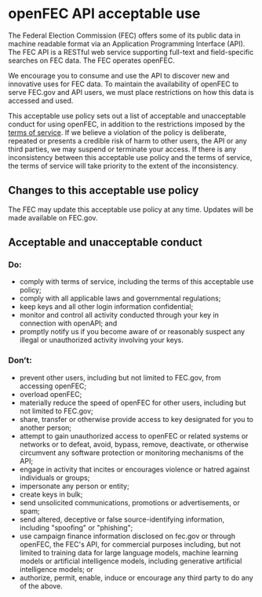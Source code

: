 # openFEC API acceptable use
The Federal Election Commission (FEC) offers some of its public data in machine readable format via an Application Programming Interface (API). The FEC API is a RESTful web service supporting full-text and field-specific searches on FEC data. The FEC operates openFEC. 

We encourage you to consume and use the API to discover new and innovative uses for FEC data. To maintain the availability of openFEC to serve FEC.gov and API users, we must place restrictions on how this data is accessed and used.
 
This acceptable use policy sets out a list of acceptable and unacceptable conduct for using openFEC, in addition to the restrictions imposed by the [terms of service](https://github.com/fecgov/FEC/blob/master/TERMS-OF-SERVICE.md). If we believe a violation of the policy is deliberate, repeated or presents a credible risk of harm to other users, the API or any third parties, we may suspend or terminate your access. If there is any inconsistency between this acceptable use policy and the terms of service, the terms of service will take priority to the extent of the inconsistency. 

## Changes to this acceptable use policy 
The FEC may update this acceptable use policy at any time. Updates will be made available on FEC.gov.

## Acceptable and unacceptable conduct

### Do:
- comply with terms of service, including the terms of this acceptable use policy;
- comply with all applicable laws and governmental regulations;
- keep keys and all other login information confidential;
- monitor and control all activity conducted through your key in connection with openAPI; and
- promptly notify us if you become aware of or reasonably suspect any illegal or unauthorized activity involving your keys.

### Don’t:  
- prevent other users, including but not limited to FEC.gov, from accessing openFEC;
- overload openFEC;
- materially reduce the speed of openFEC for other users, including but not limited to FEC.gov;
- share, transfer or otherwise provide access to key designated for you to another person;
- attempt to gain unauthorized access to openFEC or related systems or networks or to defeat, avoid, bypass, remove, deactivate, or otherwise circumvent any software protection or monitoring mechanisms of the API;
- engage in activity that incites or encourages violence or hatred against individuals or groups;
- impersonate any person or entity;
- create keys in bulk;
- send unsolicited communications, promotions or advertisements, or spam;
- send altered, deceptive or false source-identifying information, including "spoofing" or "phishing";
- use campaign finance information disclosed on fec.gov or through openFEC, the FEC's API, for commercial purposes including, but not limited to training data for large language models, machine learning models or artificial intelligence models, including generative artificial intelligence models; or
- authorize, permit, enable, induce or encourage any third party to do any of the above.
